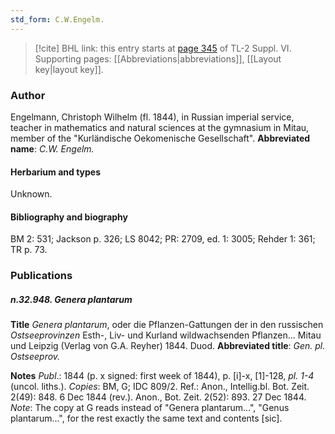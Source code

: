 ```yaml
---
std_form: C.W.Engelm.
---
```


> [!cite] BHL link: this entry starts at [page 345](https://www.biodiversitylibrary.org/page/33260333) of TL-2 Suppl. VI.
> Supporting pages: [[Abbreviations|abbreviations]], [[Layout key|layout key]].

### Author

Engelmann, Christoph Wilhelm (fl. 1844), in Russian imperial service, teacher in mathematics and natural sciences at the gymnasium in Mitau, member of the "Kurländische Oekomenische Gesellschaft". 
**Abbreviated name**: *C.W. Engelm.*

#### Herbarium and types

Unknown.

#### Bibliography and biography

BM 2: 531; Jackson p. 326; LS 8042; PR: 2709, ed. 1: 3005; Rehder 1: 361; TR p. 73.

### Publications

##### n.32.948. Genera plantarum

**Title**
*Genera plantarum*, oder die Pflanzen-Gattungen der in den russischen *Ostseeprovinzen* Esth-, Liv- und Kurland wildwachsenden Pflanzen... Mitau und Leipzig (Verlag von G.A. Reyher) 1844. Duod.
**Abbreviated title**: *Gen. pl. Ostseeprov.*

**Notes**
*Publ*.: 1844 (p. x signed: first week of 1844), p. \[i\]-x, \[1\]-128, *pl. 1-4* (uncol. liths.). *Copies*: BM, G; IDC 809/2.
Ref.: Anon., Intellig.bl. Bot. Zeit. 2(49): 848. 6 Dec 1844 (rev.).
Anon., Bot. Zeit. 2(52): 893. 27 Dec 1844.
*Note*: The copy at G reads instead of "Genera plantarum...", "Genus plantarum...", for the rest exactly the same text and contents \[sic\].

